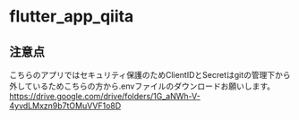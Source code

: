 # flutter_app_qiita

## 注意点
こちらのアプリではセキュリティ保護のためClientIDとSecretはgitの管理下から外しているためこちらの方から.envファイルのダウンロードお願いします。
https://drive.google.com/drive/folders/1G_aNWh-V-4yvdLMxzn9b7tOMuVVF1o8D
